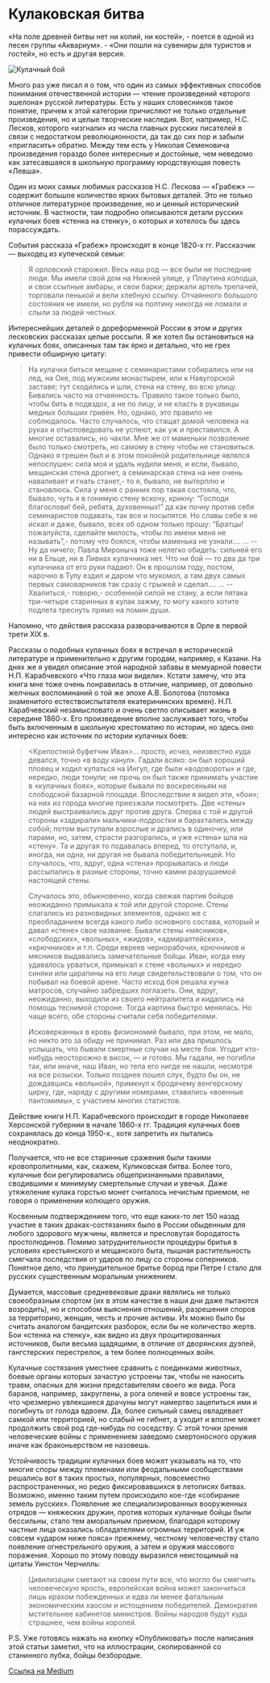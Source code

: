 # Кулаковская битва 

«На поле древней битвы нет ни копий, ни костей», - поется в одной из песен группы «Аквариум». - «Они пошли на сувениры для туристов и гостей», но есть и другая версия.

<img src="boxing.webp" alt="Кулачный бой" />

Много раз уже писал я о том, что один из самых эффективных способов понимания отечественной истории — чтение произведений «второго эшелона» русской литературы. Есть у наших словесников такое понятие, причем к этой категории причисляют не только отдельные произведения, но и целые творческие наследия. Вот, например, Н.С. Лесков, которого «изгнали» из числа главных русских писателей в связи с недостатком революционности, да так до сих пор и забыли «пригласить» обратно. Между тем есть у Николая Семеновича произведения гораздо более интересные и достойные, чем неведомо как затесавшаяся в школьную программу юродствующая повесть «Левша».

Один из моих самых любимых рассказов Н.С. Лескова — «Грабеж» — содержит большое количество ярких бытовых деталей. Это не только отличное литературное произведение, но и ценный исторический источник. В частности, там подробно описываются детали русских кулачных боев «стенка на стенку», о которых и хотелось бы здесь порассуждать.

События рассказа «Грабеж» происходят в конце 1820-х гг. Рассказчик — выходец из купеческой семьи:

> Я орловский старожил. Весь наш род — все были не последние люди. Мы имели свой дом на Нижней улице, у Плаутина колодца, и свои ссыпные амбары, и свои барки; держали артель трепачей, торговали пенькой и вели хлебную ссыпку. Отчаянного большого состояния не имели, но рубля на полтину никогда не ломали и слыли за людей честных.

Интереснейших деталей о дореформенной России в этом и других лесковских рассказах целые россыпи. Я же хотел бы остановиться на кулачных боях, описанных там так ярко и детально, что не грех привести обширную цитату:

> На кулачки биться мещане с семинаристами собирались или на лед, на Оке, под мужским монастырем, или к Навугорской заставе; тут сходились и шли, стена на стену, во всю улицу. Бивались часто на отчаянность. Правило такое только было, чтобы бить в подвздох, а не по лицу, и не класть в рукавицы медных больших гривен. Но, однако, это правило не соблюдалось. Часто случалось, что стащат домой человека на руках и отысповедовать не успеют, как уж и преставился. А многие оставались, но чахли. Мне же от маменьки позволение было только смотреть, но самому в стену чтобы не становиться. Однако я грешен был и в этом покойной родительнице являлся непослушен: сила моя и удаль нудили меня, и если, бывало, мещанская стена дрогнет, а семинарская стена на нее очень наваливает и гнать станет,- то я, бывало, не вытерплю и становлюсь. Сила у меня с ранних пор такая состояла, что, бывало, чуть я в гонимую стену вскочу, крикну: “Господи благослови! бей, ребята, духовенных!” да как почну против себя семинаристов подавать, так все и посыпятся. Но славы себе я не искал и даже, бывало, всех об одном только прошу: “Братцы! пожалуйста, сделайте милость, чтобы по имени меня не называть”,- потому что боялся, чтобы маменька не узнали.… 
... 
> -- Ну да ничего; Павла Мироныча тоже нелегко обидеть: сильней его ни в Ельце, ни в Ливнах кулачника нет. Что ни бой — то два да три кулачника от его руки падают. Он в прошлом году, постом, нарочно в Тулу ездил и даром что мукомол, а там двух самых первых самоварников так сразу с грыжей и сделал.… 
... 
> -- Хвалиться,- говорю,- особенной силой не стану, а если пятака три-четыре старинных в кулак зажму, то могу какого хотите подлета треснуть прямо на помин души.

Напомню, что действия рассказа разворачиваются в Орле в первой трети XIX в.

Рассказы о подобных кулачных боях я встречал в исторической литературе и применительно к другим городам, например, к Казани. На днях же я увидел описание этой народной забавы в мемуарной повести Н.П. Карабчевского «Что глаза мои видели». Кстати замечу, что эта книга мне тоже очень понравилась в отличие, например, от довольно желчных воспоминаний о той же эпохе А.В. Болотова (потомка знаменитого естествоиспытателя екатерининских времен). Н.П. Карабчевский незамысловато и очень светло описывает жизнь в середине 1860-х. Его произведение вполне заслуживает того, чтобы быть включенным в школьную хрестоматию по истории, но здесь оно интересно как источник по истории кулачных боев:

> <Крепостной буфетчик Иван>… просто, исчез, неизвестно куда девался, точно «в воду канул».  Гадали всяко: он был хороший пловец и ходил купаться на Ингул, где были «водовороты» и где, нередко, люди тонули; не прочь он был также принимать участие в «кулачных боях», которые бывали по воскресеньям на слободской базарной площади. Впоследствии я видел эти, «бои»; на них из города многие приезжали посмотреть.  Две «стены» людей выстраивались друг против друга.  Сперва с той и другой стороны «задирали» мальчики-подростки и барахтались между собой; потом выступали взрослые и дрались в одиночку, или парами, но, затем, страсти разгорались, и уже «стена» шла на «стену». Та и другая то подавалась вперед, то отступала, и, иногда, ни одна, ни другая не бывала победительницей. Но случалось, что, вдруг, одна «стена» прорывалась и люди рассыпались в разные стороны, точно камни разрушаемой настоящей стены. 
> 
> Случалось это, обыкновенно, когда свежая партия бойцов неожиданно примыкала к той или другой стороне.  Стены слагались из разновидных элементов, однако же с преобладанием всегда какого либо основного состава, который и давал «стене» свое название. Бывали стены «мясников», «слободских», «вольных», «жидов», «адмиралтейских», «крючников» и т.п. Среди евреев чернорабочих, крючников и мясников выдавались замечательные бойцы. Иван, когда ему удавалось урваться, примыкал к стене «вольных» и нередко синяки или царапины на его лице свидетельствовали о том, что он побывал на боевой арене. Часто исход боя решала кучка матросов, случайно забредших поглазеть. Они, вдруг, неожиданно, выходили из своего нейтралитета и кидались на помощь теснимой стороне. Тогда картина быстро менялась. Но чаще всего, обе стороны считали себя победителями.  
> 
> Исковерканных в кровь физиономий бывало, при этом, не мало, но никто это за обиду не принимал. Раз или два пришлось услышать, что бывали смертные случаи на месте боя. Угодит кто-нибудь неосторожно в висок, — и готово. Мы гадали, не погибли так, или иначе, наш Иван, но тела его нигде не нашли, несмотря на все розыски. Только позднее пошел слух, будто бы он, не дождавшись «вольной», примкнул к бродячему венгерскому цирку, где, наряду с другими номерами, ставились «военные пантомимы», с участием многих статистов.

<!-- Кстати, а «военные пантомимы» это, случайно, не гладиаторские бои? -->

Действие книги Н.П. Карабчевского происходит в городе Николаеве Херсонской губернии в начале 1860-х гг. Традиция кулачных боев сохранялась до конца 1950-х., хотя запретить их пытались неоднократно.

Получается, что не все старинные сражения были такими кровопролитными, как, скажем, Куликовская битва. Более того, кулачные бои регулировались общепризнанными правилами, сводившими к минимуму смертельные случаи и увечья. Даже утяжеление кулака горстью монет считалось нечистым приемом, не говоря о применении колющего оружия.

Косвенным подтверждением того, что еще каких-то лет 150 назад участие в таких драках-состязаниях было в России обыденным для любого здорового мужчины, является и пресловутая бородатость простолюдинов. Помимо затруднительности процедуры бритья в условиях крестьянского и мещанского быта, пышная растительность смягчала последствия от ударов по лицу со стороны соперников. Понятное дело, что принудительное бритье бород при Петре I стало для русских существенным моральным унижением.

Думается, массовые средневековые драки являлись не только своеобразным спортом (их в этом качестве в наши дни даже пытаются возродить), но и способом выяснения отношений, разрешения споров за территорию, женщин, честь и прочие активы. Их можно было бы считать аналогом бандитских разборок, если бы не количество жертв. Бои «стенка на стенку», как видно из двух процитированных источников, были весьма щадящими, в отличие от дворянских дуэлей, гангстерских перестрелок, а тем более полноценных войн.

Кулачные состязания уместнее сравнить с поединками животных, боевые органы которых зачастую устроены так, чтобы не наносить травм, опасных для жизни представителям своего же вида. Рога баранов, например, закруглены, а рога оленей и вовсе устроены так, что чрезмерно увлекшиеся драчуны могут намертво зацепиться ими и погибнуть от голода вдвоем. Да, более сильный самец овладевает самкой или территорией, но слабый не гибнет, а уходит и вполне может продолжить свой род где-нибудь по соседству. С этой точки зрения человеческие войны с применением заведомо смертоносного оружия иначе как браконьерством не назовешь.

Устойчивость традиции кулачных боев может указывать на то, что многие споры между племенами или феодальными сообществами решались вот в таких простых, популярных, повсеместно распространенных, но редко фиксировавшихся в летописях битвах. Возможно, именно таким путем происходило кое-где «собирание земель русских». Появление же специализированных вооруженных отрядов — княжеских дружин, против которых кулачные бойцы были бессильны, стало тем аморальным приемом, благодаря которому частные лица оказались обладателями огромных территорий. И уж совсем «ударом ниже пояса» прежнему, честному человечеству стало появление огнестрельного оружия, а затем и оружия массового поражения. Хорошо по этому поводу выразился неистощимый на цитаты Уинстон Черчилль:

> Цивилизации сметают на своем пути все, что могло бы смягчить человеческую ярость, европейская война может закончиться лишь крахом побежденных и едва ли менее фатальным экономическим хаосом и истощением победителей. Демократия мстительнее кабинетов министров. Войны народов будут куда страшнее, чем войны королей.

P.S. Уже готовясь нажать на кнопку «Опубликовать» после написания этой статьи заметил, что на иллюстрации, скопированной со станинного лубка, бойцы безбородые.

[Ссылка на Medium](https://yababay.medium.com/%D0%BD%D0%B0-%D0%BF%D0%BE%D0%BB%D0%B5-%D0%B4%D1%80%D0%B5%D0%B2%D0%BD%D0%B5%D0%B9-%D0%B1%D0%B8%D1%82%D0%B2%D1%8B-%D0%BD%D0%B5%D1%82-%D0%BD%D0%B8-%D0%BA%D0%BE%D0%BF%D0%B8%D0%B9-%D0%BD%D0%B8-%D0%BA%D0%BE%D1%81%D1%82%D0%B5%D0%B9-41ad78aae50f)
